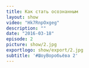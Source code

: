 ```yaml
---
title: Как стать осознанным
layout: show
video: "Hk7RnpOxgeg"
description: ""
date: "2016-03-18"
episode: 2
picture: show/2.jpg
exportlogo: show/export/2.jpg
subtitle: '#ШоуВоробьёва 2'
---
```

